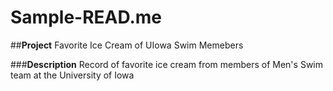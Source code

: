 # Sample-READ.me

##**Project**
Favorite Ice Cream of UIowa Swim Memebers

###**Description**
Record of favorite ice cream from members of Men's Swim team at the University of Iowa

